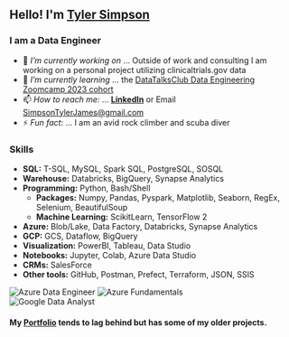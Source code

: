 ## Hello! I'm [Tyler Simpson](https://www.tylerjsimpson.com/)
### I am a Data Engineer
- 🔭 *I’m currently working on* ... Outside of work and consulting I am working on a personal project utilizing clinicaltrials.gov data
- 🌱 *I’m currently learning* ... the [DataTalksClub Data Engineering Zoomcamp 2023 cohort](https://github.com/DataTalksClub/data-engineering-zoomcamp)    
- 📫 *How to reach me:* ... **[LinkedIn](https://www.linkedin.com/in/tj-simpson/)** or Email SimpsonTylerJames@gmail.com  
- ⚡ *Fun fact:* ... I am an avid rock climber and scuba diver  

### Skills
* **SQL:**	T-SQL, MySQL, Spark SQL, PostgreSQL, SOSQL  
* **Warehouse:** 	Databricks, BigQuery, Synapse Analytics
* **Programming:**	Python, Bash/Shell  
  * **Packages:** Numpy, Pandas, Pyspark, Matplotlib, Seaborn, RegEx, Selenium, BeautifulSoup  
  * **Machine Learning:** ScikitLearn, TensorFlow 2  
* **Azure:** Blob/Lake, Data Factory, Databricks, Synapse Analytics  
* **GCP:** GCS, Dataflow, BigQuery  
* **Visualization:** 	PowerBI, Tableau, Data Studio  
* **Notebooks:**	Jupyter, Colab, Azure Data Studio  
* **CRMs:**		SalesForce  
* **Other tools:**	GitHub, Postman, Prefect, Terraform, JSON, SSIS  

![Azure Data Engineer](https://images.credly.com/size/110x110/images/61542181-0e8d-496c-a17c-3d4bf590eda1/azure-data-engineer-associate-600x600.png)
![Azure Fundamentals](https://images.credly.com/size/110x110/images/be8fcaeb-c769-4858-b567-ffaaa73ce8cf/image.png)  
![Google Data Analyst](https://user-images.githubusercontent.com/94872173/208488735-32ae18ea-d8fa-4312-a526-daea347a19a7.png)
  
#### My **[Portfolio](https://www.tylerjsimpson.com/)** tends to lag behind but has some of my older projects.
